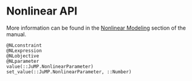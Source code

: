 # Nonlinear API

More information can be found in the [Nonlinear Modeling](@ref) section of the
manual.

```@docs
@NLconstraint
@NLexpression
@NLobjective
@NLparameter
value(::JuMP.NonlinearParameter)
set_value(::JuMP.NonlinearParameter, ::Number)
```
